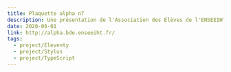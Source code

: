 ```yaml
---
title: Plaquette alpha n7
description: Une présentation de l'Association des Élèves de l'ENSEEIHT.
date: 2020-06-01
link: http://alpha.bde.enseeiht.fr/
tags:
  - project/Eleventy
  - project/Stylus
  - project/TypeScript
---
```

